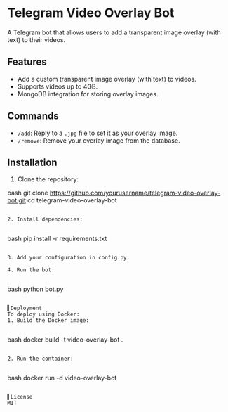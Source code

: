 # Telegram Video Overlay Bot

A Telegram bot that allows users to add a transparent image overlay (with text) to their videos.

## Features
- Add a custom transparent image overlay (with text) to videos.
- Supports videos up to 4GB.
- MongoDB integration for storing overlay images.

## Commands
- `/add`: Reply to a `.jpg` file to set it as your overlay image.
- `/remove`: Remove your overlay image from the database.

## Installation

1. Clone the repository:

bash
  git clone https://github.com/yourusername/telegram-video-overlay-bot.git
  cd telegram-video-overlay-bot

```

2. Install dependencies:
  
```

bash
  pip install -r requirements.txt

```

3. Add your configuration in config.py.

4. Run the bot:
  
```

bash
  python bot.py

```

▌Deployment
To deploy using Docker:
1. Build the Docker image:
  
```

bash
  docker build -t video-overlay-bot .

```

2. Run the container:
  
```

bash
  docker run -d video-overlay-bot

```

▌License
MIT

```
